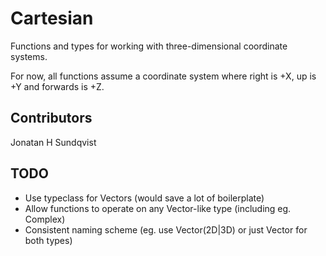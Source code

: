 Cartesian
=========
Functions and types for working with three-dimensional coordinate systems.

For now, all functions assume a coordinate system where right is +X, up is +Y and forwards is +Z.

Contributors
------------
Jonatan H Sundqvist


TODO
----
- Use typeclass for Vectors (would save a lot of boilerplate)
- Allow functions to operate on any Vector-like type (including eg. Complex)
- Consistent naming scheme (eg. use Vector(2D|3D) or just Vector for both types)
